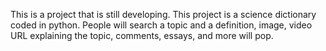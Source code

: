 This is a project that is still developing.
This project is a science dictionary coded in python. 
People will search a topic and a definition, image, video URL explaining the topic, comments, essays, and more will pop.

